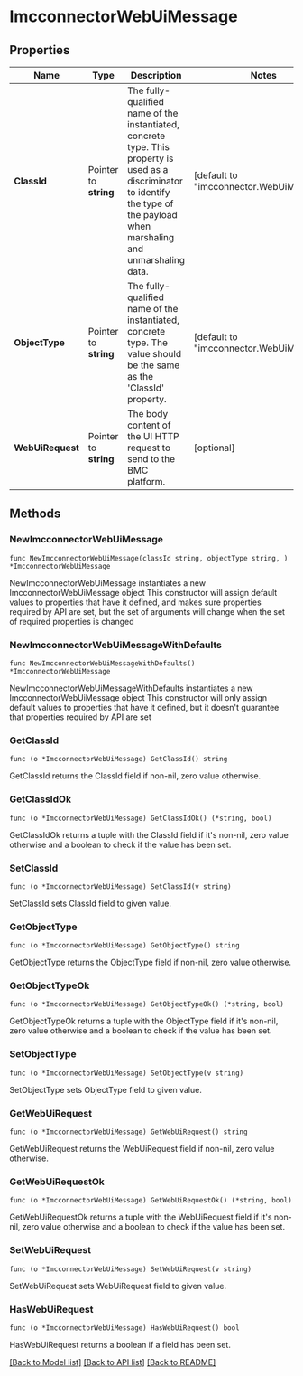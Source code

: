 # ImcconnectorWebUiMessage

## Properties

Name | Type | Description | Notes
------------ | ------------- | ------------- | -------------
**ClassId** | Pointer to **string** | The fully-qualified name of the instantiated, concrete type. This property is used as a discriminator to identify the type of the payload when marshaling and unmarshaling data. | [default to "imcconnector.WebUiMessage"]
**ObjectType** | Pointer to **string** | The fully-qualified name of the instantiated, concrete type. The value should be the same as the &#39;ClassId&#39; property. | [default to "imcconnector.WebUiMessage"]
**WebUiRequest** | Pointer to **string** | The body content of the UI HTTP request to send to the BMC platform. | [optional] 

## Methods

### NewImcconnectorWebUiMessage

`func NewImcconnectorWebUiMessage(classId string, objectType string, ) *ImcconnectorWebUiMessage`

NewImcconnectorWebUiMessage instantiates a new ImcconnectorWebUiMessage object
This constructor will assign default values to properties that have it defined,
and makes sure properties required by API are set, but the set of arguments
will change when the set of required properties is changed

### NewImcconnectorWebUiMessageWithDefaults

`func NewImcconnectorWebUiMessageWithDefaults() *ImcconnectorWebUiMessage`

NewImcconnectorWebUiMessageWithDefaults instantiates a new ImcconnectorWebUiMessage object
This constructor will only assign default values to properties that have it defined,
but it doesn't guarantee that properties required by API are set

### GetClassId

`func (o *ImcconnectorWebUiMessage) GetClassId() string`

GetClassId returns the ClassId field if non-nil, zero value otherwise.

### GetClassIdOk

`func (o *ImcconnectorWebUiMessage) GetClassIdOk() (*string, bool)`

GetClassIdOk returns a tuple with the ClassId field if it's non-nil, zero value otherwise
and a boolean to check if the value has been set.

### SetClassId

`func (o *ImcconnectorWebUiMessage) SetClassId(v string)`

SetClassId sets ClassId field to given value.


### GetObjectType

`func (o *ImcconnectorWebUiMessage) GetObjectType() string`

GetObjectType returns the ObjectType field if non-nil, zero value otherwise.

### GetObjectTypeOk

`func (o *ImcconnectorWebUiMessage) GetObjectTypeOk() (*string, bool)`

GetObjectTypeOk returns a tuple with the ObjectType field if it's non-nil, zero value otherwise
and a boolean to check if the value has been set.

### SetObjectType

`func (o *ImcconnectorWebUiMessage) SetObjectType(v string)`

SetObjectType sets ObjectType field to given value.


### GetWebUiRequest

`func (o *ImcconnectorWebUiMessage) GetWebUiRequest() string`

GetWebUiRequest returns the WebUiRequest field if non-nil, zero value otherwise.

### GetWebUiRequestOk

`func (o *ImcconnectorWebUiMessage) GetWebUiRequestOk() (*string, bool)`

GetWebUiRequestOk returns a tuple with the WebUiRequest field if it's non-nil, zero value otherwise
and a boolean to check if the value has been set.

### SetWebUiRequest

`func (o *ImcconnectorWebUiMessage) SetWebUiRequest(v string)`

SetWebUiRequest sets WebUiRequest field to given value.

### HasWebUiRequest

`func (o *ImcconnectorWebUiMessage) HasWebUiRequest() bool`

HasWebUiRequest returns a boolean if a field has been set.


[[Back to Model list]](../README.md#documentation-for-models) [[Back to API list]](../README.md#documentation-for-api-endpoints) [[Back to README]](../README.md)


